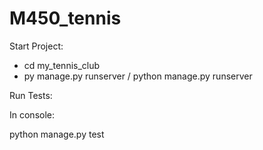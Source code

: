 # M450_tennis

Start Project:

- cd my_tennis_club
- py manage.py runserver / python manage.py runserver 

Run Tests:

In console:

python manage.py test
